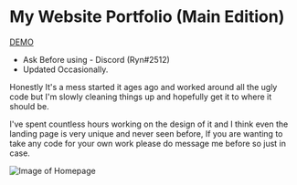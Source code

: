 # My Website Portfolio (Main Edition)
[DEMO](https://ryandempsey.xyz)

* Ask Before using - Discord (Ryn#2512)
* Updated Occasionally.

Honestly It's a mess started it ages ago and worked around all the ugly code but I'm slowly cleaning things up and hopefully get it to where it should be.

I've spent countless hours working on the design of it and I think even the landing page is very unique and never seen before, If you are wanting to take any code for your own work please do message me before so just in case.

![Image of Homepage](https://i.imgur.com/JNxHKTh.png)
